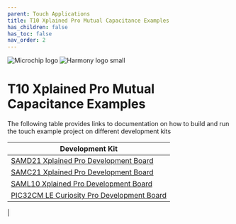 ```yaml
---
parent: Touch Applications
title: T10 Xplained Pro Mutual Capacitance Examples
has_children: false
has_toc: false
nav_order: 2
---
```


![Microchip logo](https://raw.githubusercontent.com/wiki/Microchip-MPLAB-Harmony/Microchip-MPLAB-Harmony.github.io/images/microchip_logo.png)
![Harmony logo small](https://raw.githubusercontent.com/wiki/Microchip-MPLAB-Harmony/Microchip-MPLAB-Harmony.github.io/images/microchip_mplab_harmony_logo_small.png)

# T10 Xplained Pro Mutual Capacitance Examples
The following table provides links to documentation on how to build and run the touch example project on different development kits

| Development Kit |
| --- |
| [SAMD21 Xplained Pro Development Board ](docs/readme_sam_d21_xpro.md) |
| [SAMC21 Xplained Pro Development Board](docs/readme_sam_c21_xpro.md) |
| [SAML10 Xplained Pro Development Board](docs/readme_sam_l10_xpro.md) |
| [PIC32CM LE Curiosity Pro Development Board](docs/readme_pic32cm_LE00_cpro.md) |

|